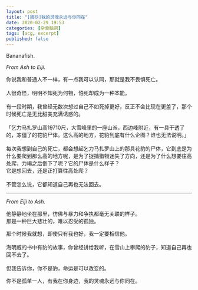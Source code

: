 ```yaml
---
layout: post
title: "[摘抄]我的灵魂永远与你同在"
date: 2020-02-29 19:53
categories: [杂食脑洞]
tags: [acg, excerpt]
published: false
---
```


Bananafish.

<!-- more -->

*From Ash to Eiji.*

你说我和普通人不一样，有一点我可以认同，那就是我不畏惧死亡。
<br>
<br>
人很奇怪，明明不知死为何物，怕死却成为一种本能。
<br><br>
有一段时期，我曾经无数次想过自己不如死掉更好，反正不会比现在更差了，那个时候死亡是无比甜美充满诱惑的。
<br><br>
「乞力马扎罗山高19710尺，大雪峰里的一座山派，西边峰附近，有一具干透了的，冻僵了的花豹尸体。这么高的地方，花豹到底有什么企图？谁也无法说明。」
<br><br>
每次我想到自己的死亡，都会想起乞力马扎罗山上的那具花豹的尸体，它到底是为什么要爬到那么高的地方呢，是为了捉捕猎物迷失了方向，还是为了什么想要往高处爬，力竭之后倒下了呢？它的尸体是什么样子？
<br>
它是想回去，还是正打算往高处爬？
<br>
<br>
不管怎么说，它都知道自己再也无法回去。

---

*From Eiji to Ash.*

他静静地坐在那里，彷佛与暴力和争执都毫无关联的样子。
<br>
那是一种巨大悲壮的，难以忍受的孤独。

那个时候我就想，即使只有我也好，我一定要相信他。
<br><br>
海明威的书中有豹的故事，你曾经讲给我听，在雪山上攀爬的豹子，知道自己再也回不去了。
<br><br>
但我告诉你，你不是豹，命运是可以改变的。

你不是孤单一人，有我在你身边，我的灵魂永远与你同在。
